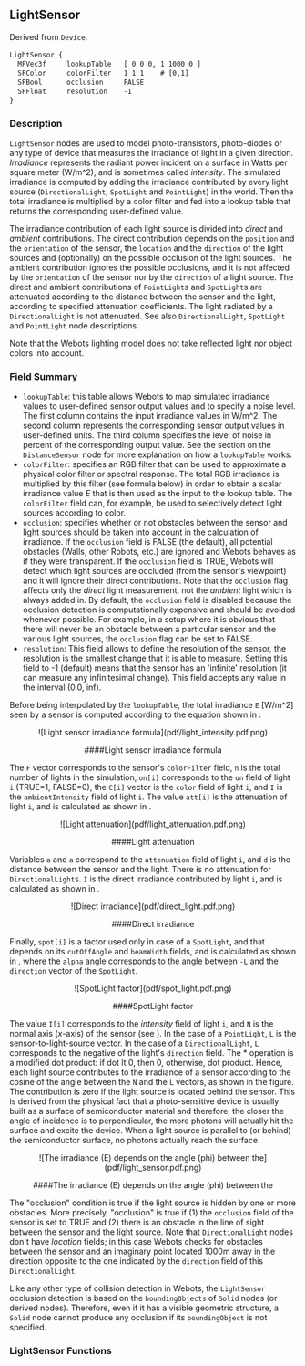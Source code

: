 ## LightSensor

Derived from `Device`.


```
LightSensor {
  MFVec3f     lookupTable   [ 0 0 0, 1 1000 0 ]
  SFColor     colorFilter   1 1 1    # [0,1]
  SFBool      occlusion     FALSE
  SFFloat     resolution    -1
}
```

### Description

`LightSensor` nodes are used to model photo-transistors, photo-diodes or any
type of device that measures the irradiance of light in a given direction.
*Irradiance* represents the radiant power incident on a surface in Watts per
square meter (W/m^2), and is sometimes called *intensity*. The simulated
irradiance is computed by adding the irradiance contributed by every light
source (`DirectionalLight`, `SpotLight` and `PointLight`) in the world. Then the
total irradiance is multiplied by a color filter and fed into a lookup table
that returns the corresponding user-defined value.

The irradiance contribution of each light source is divided into *direct* and
*ambient* contributions. The direct contribution depends on the `position` and
the `orientation` of the sensor, the `location` and the `direction` of the light
sources and (optionally) on the possible occlusion of the light sources. The
ambient contribution ignores the possible occlusions, and it is not affected by
the `orientation` of the sensor nor by the `direction` of a light source. The
direct and ambient contributions of `PointLight`s and `SpotLight`s are
attenuated according to the distance between the sensor and the light, according
to specified attenuation coefficients. The light radiated by a
`DirectionalLight` is not attenuated. See also `DirectionalLight`, `SpotLight`
and `PointLight` node descriptions.

Note that the Webots lighting model does not take reflected light nor object
colors into account.

### Field Summary

- `lookupTable`: this table allows Webots to map simulated irradiance values to user-defined sensor output values and to specify a noise level. The first column contains the input irradiance values in W/m^2. The second column represents the corresponding sensor output values in user-defined units. The third column specifies the level of noise in percent of the corresponding output value. See the section on the `DistanceSensor` node for more explanation on how a `lookupTable` works.
- `colorFilter`: specifies an RGB filter that can be used to approximate a physical color filter or spectral response. The total RGB irradiance is multiplied by this filter (see formula below) in order to obtain a scalar irradiance value *E* that is then used as the input to the lookup table. The `colorFilter` field can, for example, be used to selectively detect light sources according to color.
- `occlusion`: specifies whether or not obstacles between the sensor and light sources should be taken into account in the calculation of irradiance. If the `occlusion` field is FALSE (the default), all potential obstacles (Walls, other Robots, etc.) are ignored and Webots behaves as if they were transparent. If the `occlusion` field is TRUE, Webots will detect which light sources are occluded (from the sensor's viewpoint) and it will ignore their direct contributions. Note that the `occlusion` flag affects only the *direct* light measurement, not the *ambient* light which is always added in. By default, the `occlusion` field is disabled because the occlusion detection is computationally expensive and should be avoided whenever possible. For example, in a setup where it is obvious that there will never be an obstacle between a particular sensor and the various light sources, the `occlusion` flag can be set to FALSE.
- `resolution`: This field allows to define the resolution of the sensor, the resolution is the smallest change that it is able to measure. Setting this field to -1 (default) means that the sensor has an 'infinite' resolution (it can measure any infinitesimal change). This field accepts any value in the interval (0.0, inf).

Before being interpolated by the `lookupTable`, the total irradiance `E` [W/m^2]
seen by a sensor is computed according to the equation shown in :

<center>
![Light sensor irradiance formula](pdf/light_intensity.pdf.png)

####Light sensor irradiance formula
</center>

The `F` vector corresponds to the sensor's `colorFilter` field, `n` is the total
number of lights in the simulation, `on[i]` corresponds to the `on` field of
light `i` (TRUE=1, FALSE=0), the `C[i]` vector is the `color` field of light
`i`, and `I` is the `ambientIntensity` field of light `i`.  The value `att[i]`
is the attenuation of light `i`, and is calculated as shown in .

<center>
![Light attenuation](pdf/light_attenuation.pdf.png)

####Light attenuation
</center>

Variables `a` and `a` correspond to the `attenuation` field of light `i`, and
`d` is the distance between the sensor and the light. There is no attenuation
for `DirectionalLight`s. `I` is the direct irradiance contributed by light `i`,
and is calculated as shown in .

<center>
![Direct irradiance](pdf/direct_light.pdf.png)

####Direct irradiance
</center>

Finally, `spot[i]` is a factor used only in case of a `SpotLight`, and that
depends on its `cutOffAngle` and `beamWidth` fields, and is calculated as shown
in , where the `alpha` angle corresponds to the angle between `-L` and the
`direction` vector of the `SpotLight`.

<center>
![SpotLight factor](pdf/spot_light.pdf.png)

####SpotLight factor
</center>

The value `I[i]` corresponds to the *intensity* field of light `i`, and `N` is
the normal axis (*x*-axis) of the sensor (see ). In the case of a `PointLight`,
`L` is the sensor-to-light-source vector. In the case of a `DirectionalLight`,
`L` corresponds to the negative of the light's `direction` field. The *
operation is a modified dot product: if dot lt 0, then 0, otherwise, dot
product. Hence, each light source contributes to the irradiance of a sensor
according to the cosine of the angle between the `N` and the `L` vectors, as
shown in the figure. The contribution is zero if the light source is located
behind the sensor. This is derived from the physical fact that a photo-sensitive
device is usually built as a surface of semiconductor material and therefore,
the closer the angle of incidence is to perpendicular, the more photons will
actually hit the surface and excite the device. When a light source is parallel
to (or behind) the semiconductor surface, no photons actually reach the surface.

<center>
![The irradiance (E) depends on the angle (phi) between the](pdf/light_sensor.pdf.png)

####The irradiance (E) depends on the angle (phi) between the
</center>

The "occlusion" condition is true if the light source is hidden by one or more
obstacles. More precisely, "occlusion" is true if (1) the `occlusion` field of
the sensor is set to TRUE and (2) there is an obstacle in the line of sight
between the sensor and the light source. Note that `DirectionalLight` nodes
don't have *location* fields; in this case Webots checks for obstacles between
the sensor and an imaginary point located 1000m away in the direction opposite
to the one indicated by the `direction` field of this `DirectionalLight`.

Like any other type of collision detection in Webots, the `LightSensor`
occlusion detection is based on the `boundingObjects` of `Solid` nodes (or
derived nodes). Therefore, even if it has a visible geometric structure, a
`Solid` node cannot produce any occlusion if its `boundingObject` is not
specified.

### LightSensor Functions

